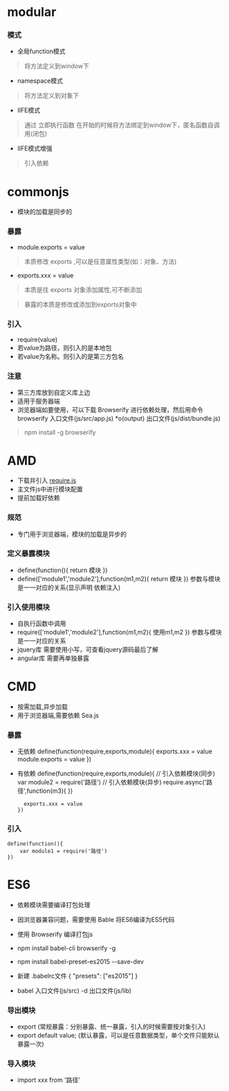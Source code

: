 
# modular

### 模式

* 全局function模式
> 将方法定义到window下
* namespace模式
> 将方法定义到对象下
* IIFE模式
> 通过 立即执行函数 在开始的时候将方法绑定到window下，匿名函数自调用(闭包)
* IIFE模式增强
> 引入依赖

# commonjs

* 模块的加载是同步的

### 暴露

* module.exports = value
> 本质修改 exports ,可以是任意属性类型(如：对象、方法)
* exports.xxx = value
> 本质是往 exports 对象添加属性,可不断添加

> 暴露的本质是修改或添加到exports对象中

### 引入

* require(value)
* 若value为路径，则引入的是本地包
* 若value为名称。则引入的是第三方包名

### 注意
* 第三方库放到自定义库上边
* 适用于服务器端
* 浏览器端如要使用，可以下载 Browserify 进行依赖处理，然后用命令 browserify 入口文件(js/src/app.js) *o(output) 出口文件(js/dist/bundle.js)
> npm install -g browserify

# AMD

* 下载并引入 [require.js](https://requirejs.org/docs/api.html)
* 主文件js中进行模块配置
* 提前加载好依赖

### 规范
* 专门用于浏览器端，模块的加载是异步的

### 定义暴露模块

* define(function(){ return 模块 })
* define(['module1','module2'],function(m1,m2){ return 模块 })      参数与模块是一一对应的关系(显示声明 依赖注入)

### 引入使用模块

* 自执行函数中调用
* require(['module1','module2'],function(m1,m2){ 使用m1,m2 })      参数与模块是一一对应的关系
* jquery库 需要使用小写，可查看jquery源码最后了解
* angular库 需要再单独暴露

# CMD

* 按需加载,异步加载
* 用于浏览器端,需要依赖 Sea.js

### 暴露

* 无依赖
	  define(function(require,exports,module){ 
		exports.xxx = value
		module.exports = value
	  })

* 有依赖
	  define(function(require,exports,module){ 
		// 引入依赖模块(同步)
		var module2 = require('路径')
		// 引入依赖模块(异步)
		require.async('路径',function(m3){  })
		
		exports.xxx = value
	  })
	  
### 引入

	define(function(){
		var module1 = require('路径')
	})
	
# ES6

* 依赖模块需要编译打包处理
* 因浏览器兼容问题，需要使用 Bable 将ES6编译为ES5代码
* 使用 Browserify 编译打包js

* npm install babel-cli browserify -g
* npm install babel-preset-es2015 --save-dev

* 新建 .babelrc文件
	{
		"presets": ["es2015"]
	}
	
* babel 入口文件(js/src) -d 出口文件(js/lib)

### 导出模块

* export (常规暴露：分别暴露、统一暴露，引入的时候需要按对象引入)
* export default value;  (默认暴露，可以是任意数据类型，单个文件只能默认暴露一次)

### 导入模块

* import xxx from '路径'